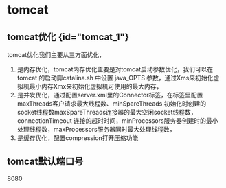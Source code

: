 # tomcat

## tomcat优化 {id="tomcat_1"}
tomcat优化我们主要从三方面优化，
1. 是内存优化，tomcat内存优化主要是对tomcat启动参数优化，我们可以在 tomcat 的启动脚catalina.sh 中设置 java_OPTS 参数，通过Xms来初始化虚拟机最小内存Xmx来初始化虚拟机可使用的最大内存，
2. 是并发优化，通过配置server.xml里的Connector标签，在标签里配置maxThreads客户请求最大线程数、minSpareThreads 初始化时创建的socket线程数maxSpareThreads连接器的最大空闲socket线程数，connectionTimeout 连接的超时时间，minProcessors服务器创建时的最小处理线程数，maxProcessors服务器同时最大处理线程数，
3. 是缓存优化，配置compression打开压缩功能

## tomcat默认端口号
8080
